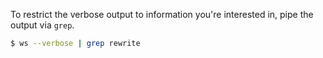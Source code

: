 To restrict the verbose output to information you're interested in, pipe the output via `grep`.

```sh
$ ws --verbose | grep rewrite
```
